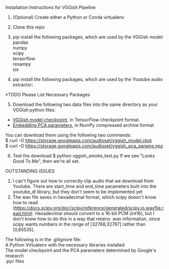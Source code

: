 Installation Instructions for VGGish Pipeline

1) (Optional) Create either a Python or Conda virtualenv  
2) Clone this repo  
3) pip install the following packages, which are used by the VGGish model:  
pandas  
numpy  
scipy  
tensorflow  
resampy  
six  

4) pip install the following packages, which are used by the Youtube audio extractor:  

  *TODO Please List Necessary Packages  

5) Download the following two data files into the same directory as your VGGish python files:

* [VGGish model checkpoint](https://storage.googleapis.com/audioset/vggish_model.ckpt),
  in TensorFlow checkpoint format.
* [Embedding PCA parameters](https://storage.googleapis.com/audioset/vggish_pca_params.npz),
  in NumPy compressed archive format.

You can download them using the following two commands:  
$ curl -O https://storage.googleapis.com/audioset/vggish_model.ckpt  
$ curl -O https://storage.googleapis.com/audioset/vggish_pca_params.npz  

6) Test the download
$ python vggish_smoke_test.py
If we see "Looks Good To Me", then we're all set.

OUTSTANDING ISSUES  

1) I can't figure out how to correctly clip audio that we download from Youtube. There are start_time and end_time parameters built into the youtube_dl library, but they don't seem to be implemented yet  
2) The wav file saves in hexadecimal format, which scipy doesn't know how to read (https://docs.scipy.org/doc/scipy/reference/generated/scipy.io.wavfile.read.html). Hexadecimal should convert to a 16-bit PCM (int16), but I don't know how to do this in a way that retains .wav information, since scipy wants numbers in the range of [32768,32767] rather than [0,65535].

The following is in the .gitignore file:  
A Python Virtualenv with the necessary libraries installed  
The model checkpoint and the PCA parameters determined by Google's research  
.pyc files    
